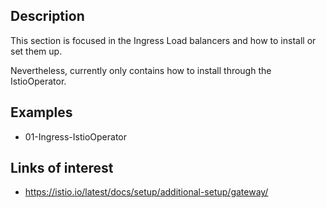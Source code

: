 
## Description

This section is focused in the Ingress Load balancers and how to install or set them up.

Nevertheless, currently only contains how to install through the IstioOperator.

## Examples

- 01-Ingress-IstioOperator


## Links of interest

- https://istio.io/latest/docs/setup/additional-setup/gateway/